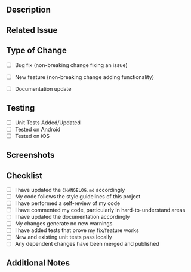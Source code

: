 ## Description
<!-- Provide a clear and concise description of your changes -->

## Related Issue
<!-- Reference the issue this PR addresses (e.g., "Closes #12") -->

## Type of Change
<!-- Check relevant options -->
- [ ] Bug fix (non-breaking change fixing an issue)
- [ ] New feature (non-breaking change adding functionality)
- [ ] Documentation update


## Testing
<!-- Describe the tests you ran to verify your changes -->
- [ ] Unit Tests Added/Updated
- [ ] Tested on Android
- [ ] Tested on iOS

## Screenshots
<!-- If applicable, add screenshots or videos showcasing the changes -->

## Checklist
<!-- Verify that you have done these things before submitting -->
- [ ] I have updated the `CHANGELOG.md` accordingly
- [ ] My code follows the style guidelines of this project
- [ ] I have performed a self-review of my code
- [ ] I have commented my code, particularly in hard-to-understand areas
- [ ] I have updated the documentation accordingly
- [ ] My changes generate no new warnings
- [ ] I have added tests that prove my fix/feature works
- [ ] New and existing unit tests pass locally
- [ ] Any dependent changes have been merged and published

## Additional Notes
<!-- Add any other context about the PR here -->